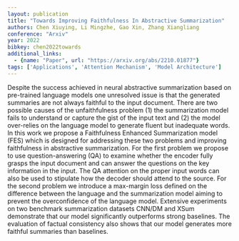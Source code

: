 ```yaml
---
layout: publication
title: "Towards Improving Faithfulness In Abstractive Summarization"
authors: Chen Xiuying, Li Mingzhe, Gao Xin, Zhang Xiangliang
conference: "Arxiv"
year: 2022
bibkey: chen2022towards
additional_links:
  - {name: "Paper", url: "https://arxiv.org/abs/2210.01877"}
tags: ['Applications', 'Attention Mechanism', 'Model Architecture']
---
```

Despite the success achieved in neural abstractive summarization based on pre-trained language models one unresolved issue is that the generated summaries are not always faithful to the input document. There are two possible causes of the unfaithfulness problem (1) the summarization model fails to understand or capture the gist of the input text and (2) the model over-relies on the language model to generate fluent but inadequate words. In this work we propose a Faithfulness Enhanced Summarization model (FES) which is designed for addressing these two problems and improving faithfulness in abstractive summarization. For the first problem we propose to use question-answering (QA) to examine whether the encoder fully grasps the input document and can answer the questions on the key information in the input. The QA attention on the proper input words can also be used to stipulate how the decoder should attend to the source. For the second problem we introduce a max-margin loss defined on the difference between the language and the summarization model aiming to prevent the overconfidence of the language model. Extensive experiments on two benchmark summarization datasets CNN/DM and XSum demonstrate that our model significantly outperforms strong baselines. The evaluation of factual consistency also shows that our model generates more faithful summaries than baselines.
